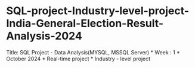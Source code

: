 # SQL-project-Industry-level-project-India-General-Election-Result-Analysis-2024
Title: SQL Project - Data Analysis(MYSQL, MSSQL Server)  * Week : 1 *  October 2024  *  Real-time project  *  Industry - level project                                                                                                                                       
